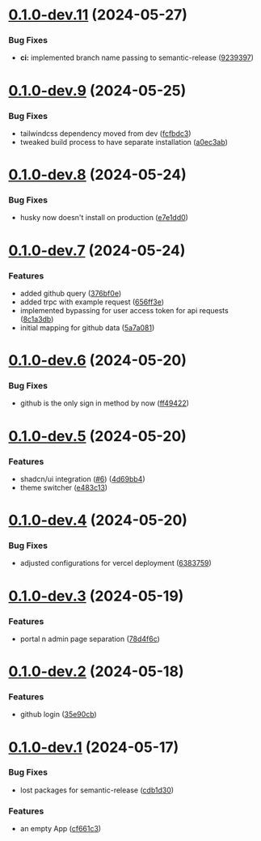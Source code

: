 # [0.1.0-dev.11](https://github.com/dakorsun/my-nextjs-blog/compare/v0.1.0-dev.10...v0.1.0-dev.11) (2024-05-27)

### Bug Fixes

- **ci:** implemented branch name passing to semantic-release ([9239397](https://github.com/dakorsun/my-nextjs-blog/commit/9239397517ba207f88fce011df3dce633a3017b5))

# [0.1.0-dev.9](https://github.com/dakorsun/my-nextjs-blog/compare/v0.1.0-dev.8...v0.1.0-dev.9) (2024-05-25)

### Bug Fixes

- tailwindcss dependency moved from dev ([fcfbdc3](https://github.com/dakorsun/my-nextjs-blog/commit/fcfbdc37d975534d848368af675859bf9f1467ac))
- tweaked build process to have separate installation ([a0ec3ab](https://github.com/dakorsun/my-nextjs-blog/commit/a0ec3abeeccfd7774ff4af6f2072b625bca79a0b))

# [0.1.0-dev.8](https://github.com/dakorsun/my-nextjs-blog/compare/v0.1.0-dev.7...v0.1.0-dev.8) (2024-05-24)

### Bug Fixes

- husky now doesn't install on production ([e7e1dd0](https://github.com/dakorsun/my-nextjs-blog/commit/e7e1dd0257f059083592b880cee153d3b1396a73))

# [0.1.0-dev.7](https://github.com/dakorsun/my-nextjs-blog/compare/v0.1.0-dev.6...v0.1.0-dev.7) (2024-05-24)

### Features

- added github query ([376bf0e](https://github.com/dakorsun/my-nextjs-blog/commit/376bf0e1f921cc8432e3e5fbbdf6fe6682a6fd08))
- added trpc with example request ([656ff3e](https://github.com/dakorsun/my-nextjs-blog/commit/656ff3e7dfbeb9e36d38aed0c35abe1ffb3b3d18))
- implemented bypassing for user access token for api requests ([8c1a3db](https://github.com/dakorsun/my-nextjs-blog/commit/8c1a3dbb8267f00bfb5fb9d946e0a4fd58557a24))
- initial mapping for github data ([5a7a081](https://github.com/dakorsun/my-nextjs-blog/commit/5a7a08183153f7087626df104a055ea470cba10b))

# [0.1.0-dev.6](https://github.com/dakorsun/my-nextjs-blog/compare/v0.1.0-dev.5...v0.1.0-dev.6) (2024-05-20)

### Bug Fixes

- github is the only sign in method by now ([ff49422](https://github.com/dakorsun/my-nextjs-blog/commit/ff494226fa0d72d303f42950146078abf8a49cbb))

# [0.1.0-dev.5](https://github.com/dakorsun/my-nextjs-blog/compare/v0.1.0-dev.4...v0.1.0-dev.5) (2024-05-20)

### Features

- shadcn/ui integration ([#6](https://github.com/dakorsun/my-nextjs-blog/issues/6)) ([4d69bb4](https://github.com/dakorsun/my-nextjs-blog/commit/4d69bb4b94eb4e7fbf601b4da81f44db0c8b76e6))
- theme switcher ([e483c13](https://github.com/dakorsun/my-nextjs-blog/commit/e483c13bf68ddacdfd93dd5d16f63bff9da020c0))

# [0.1.0-dev.4](https://github.com/dakorsun/my-nextjs-blog/compare/v0.1.0-dev.3...v0.1.0-dev.4) (2024-05-20)

### Bug Fixes

- adjusted configurations for vercel deployment ([6383759](https://github.com/dakorsun/my-nextjs-blog/commit/6383759f94f3e34e2431c11c8bdf332535111956))

# [0.1.0-dev.3](https://github.com/dakorsun/my-nextjs-blog/compare/v0.1.0-dev.2...v0.1.0-dev.3) (2024-05-19)

### Features

- portal n admin page separation ([78d4f6c](https://github.com/dakorsun/my-nextjs-blog/commit/78d4f6c9aa10e862bdd0f92c2d0a73ed5e2f361f))

# [0.1.0-dev.2](https://github.com/dakorsun/my-nextjs-blog/compare/v0.1.0-dev.1...v0.1.0-dev.2) (2024-05-18)

### Features

- github login ([35e90cb](https://github.com/dakorsun/my-nextjs-blog/commit/35e90cb0dfe6b09fb2df0d2f399231fe3a522f73))

# [0.1.0-dev.1](https://github.com/dakorsun/my-nextjs-blog/compare/v0.0.0...v0.1.0-dev.1) (2024-05-17)

### Bug Fixes

- lost packages for semantic-release ([cdb1d30](https://github.com/dakorsun/my-nextjs-blog/commit/cdb1d30e381dbd797522d80cc8207d71566dd2a8))

### Features

- an empty App ([cf661c3](https://github.com/dakorsun/my-nextjs-blog/commit/cf661c3620dda42c1a9784e8fb399560411e6f32))
